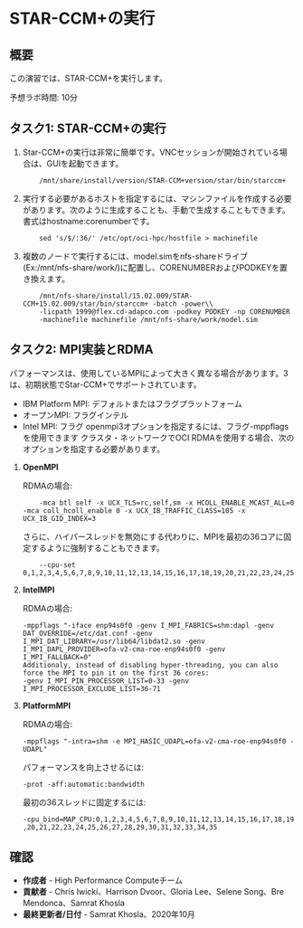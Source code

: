 # STAR-CCM+の実行

## 概要

この演習では、STAR-CCM+を実行します。

予想ラボ時間: 10分

## タスク1: STAR-CCM+の実行

1.  Star-CCM+の実行は非常に簡単です。VNCセッションが開始されている場合は、GUIを起動できます。
    
            /mnt/share/install/version/STAR-CCM+version/star/bin/starccm+
        
2.  実行する必要があるホストを指定するには、マシンファイルを作成する必要があります。次のように生成することも、手動で生成することもできます。書式はhostname:corenumberです。
    
            sed 's/$/:36/' /etc/opt/oci-hpc/hostfile > machinefile
        
3.  複数のノードで実行するには、model.simをnfs-shareドライブ(Ex:/mnt/nfs-share/work/)に配置し、CORENUMBERおよびPODKEYを置き換えます。
    
            /mnt/nfs-share/install/15.02.009/STAR-CCM+15.02.009/star/bin/starccm+ -batch -power\\ 
            -licpath 1999@flex.cd-adapco.com -podkey PODKEY -np CORENUMBER 
            -machinefile machinefile /mnt/nfs-share/work/model.sim
        

## タスク2: MPI実装とRDMA

パフォーマンスは、使用しているMPIによって大きく異なる場合があります。3は、初期状態でStar-CCM+でサポートされています。

*   IBM Platform MPI: デフォルトまたはフラグプラットフォーム
*   オープンMPI: フラグインテル
*   Intel MPI: フラグ openmpi3オプションを指定するには、フラグ-mppflagsを使用できます クラスタ・ネットワークでOCI RDMAを使用する場合、次のオプションを指定する必要があります。

1.  **OpenMPI**
    
    RDMAの場合:
    
            -mca btl self -x UCX_TLS=rc,self,sm -x HCOLL_ENABLE_MCAST_ALL=0 -mca coll_hcoll_enable 0 -x UCX_IB_TRAFFIC_CLASS=105 -x UCX_IB_GID_INDEX=3 
        
        
    
    さらに、ハイパースレッドを無効にする代わりに、MPIを最初の36コアに固定するように強制することもできます。
    
            --cpu-set 0,1,2,3,4,5,6,7,8,9,10,11,12,13,14,15,16,17,18,19,20,21,22,23,24,25,26,27,28,29,30,31,32,33,34,35
        
2.  **IntelMPI**
    
    RDMAの場合:
    
        -mppflags "-iface enp94s0f0 -genv I_MPI_FABRICS=shm:dapl -genv DAT_OVERRIDE=/etc/dat.conf -genv I_MPI_DAT_LIBRARY=/usr/lib64/libdat2.so -genv I_MPI_DAPL_PROVIDER=ofa-v2-cma-roe-enp94s0f0 -genv I_MPI_FALLBACK=0"
        Additionaly, instead of disabling hyper-threading, you can also force the MPI to pin it on the first 36 cores:
        -genv I_MPI_PIN_PROCESSOR_LIST=0-33 -genv I_MPI_PROCESSOR_EXCLUDE_LIST=36-71
        
3.  **PlatformMPI**
    
    RDMAの場合:
    
        -mppflags "-intra=shm -e MPI_HASIC_UDAPL=ofa-v2-cma-roe-enp94s0f0 -UDAPL"
        
        
    
    パフォーマンスを向上させるには:
    
        -prot -aff:automatic:bandwidth
        
    
    最初の36スレッドに固定するには:
    
        -cpu_bind=MAP_CPU:0,1,2,3,4,5,6,7,8,9,10,11,12,13,14,15,16,17,18,19 ,20,21,22,23,24,25,26,27,28,29,30,31,32,33,34,35
        

## 確認

*   **作成者** - High Performance Computeチーム
*   **貢献者** - Chris Iwicki、Harrison Dvoor、Gloria Lee、Selene Song、Bre Mendonca、Samrat Khosla
*   **最終更新者/日付** - Samrat Khosla、2020年10月